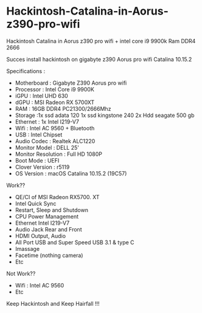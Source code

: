 # Hackintosh-Catalina-in-Aorus-z390-pro-wifi
Hackintosh Catalina in Aorus z390 pro wifi + intel core i9 9900k Ram DDR4 2666

Succes install hackintosh on gigabyte z390 Aorus pro wifi
Catalina 10.15.2

Specifications :
- Motherboard : Gigabyte Z390 Aorus pro wifi
- Processor : Intel Core i9 9900K
- iGPU : Intel UHD 630
- dGPU : MSI Radeon RX 5700XT
- RAM : 16GB DDR4 PC21300/2666Mhz
- Storage :1x ssd adata 120 1x ssd kingstone 240 2x Hdd seagate 500 gb
- Ethernet : 1x Intel I219-V7
- Wifi : Intel AC 9560 + Bluetooth
- USB : Intel Chipset
- Audio Codec : Realtek ALC1220
- Monitor Model : DELL 25'  
- Monitor Resolution : Full HD 1080P
- Boot Mode : UEFI
- Clover Version : r5119
- OS Version : macOS Catalina 10.15.2 (19C57)

Work??
- QE/CI of MSI Radeon RX5700. XT
- Intel Quick Sync
- Restart, Sleep and Shutdown
- CPU Power Management
- Ethernet Intel I219-V7
- Audio Jack Rear and Front
- HDMI Output, Audio
- All Port USB and Super Speed USB 3.1 & type C
- Imassage 
- Facetime (nothing camera)
- Etc

Not Work??
- Wifi : Intel AC 9560
- Etc

Keep Hackintosh and Keep Hairfall !!!

